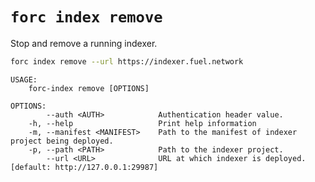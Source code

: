 # `forc index remove`

Stop and remove a running indexer.

```bash
forc index remove --url https://indexer.fuel.network
```

```text
USAGE:
    forc-index remove [OPTIONS]

OPTIONS:
        --auth <AUTH>            Authentication header value.
    -h, --help                   Print help information
    -m, --manifest <MANIFEST>    Path to the manifest of indexer project being deployed.
    -p, --path <PATH>            Path to the indexer project.
        --url <URL>              URL at which indexer is deployed. [default: http://127.0.0.1:29987]
```
